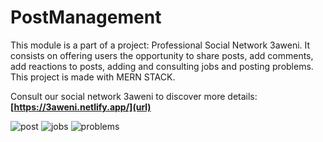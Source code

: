 # PostManagement
This module is a part of a project: Professional Social Network 3aweni.
It consists on offering users the opportunity to share posts, add comments, add reactions to posts, adding and consulting jobs and posting problems.
This project is made with MERN STACK.

Consult our social network 3aweni to discover more details: **[https://3aweni.netlify.app/](url)**


![post](https://user-images.githubusercontent.com/49040212/122620328-993e6700-d08a-11eb-9e66-e93f67aa08ab.PNG)
![jobs](https://user-images.githubusercontent.com/49040212/122620826-d9eab000-d08b-11eb-9027-61cfab1a7460.PNG)
![problems](https://user-images.githubusercontent.com/49040212/122620879-fedf2300-d08b-11eb-8073-fa59a4e2bc9d.PNG)
